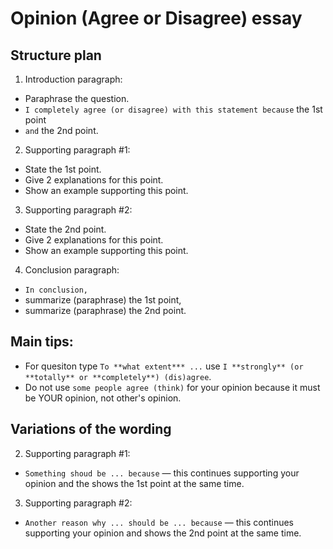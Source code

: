 # Opinion (Agree or Disagree) essay

## Structure plan

1. Introduction paragraph:
  - Paraphrase the question.
  - `I completely agree (or disagree) with this statement because` the 1st point
  - `and` the 2nd point.
2. Supporting paragraph #1:
  - State the 1st point.
  - Give 2 explanations for this point.
  - Show an example supporting this point.
3. Supporting paragraph #2:
  - State the 2nd point.
  - Give 2 explanations for this point.
  - Show an example supporting this point.
4. Conclusion paragraph:
  - `In conclusion,`
  - summarize (paraphrase) the 1st point,
  - summarize (paraphrase) the 2nd point.


## Main tips:

- For quesiton type `To **what extent*** ...` use `I **strongly** (or **totally** or **completely**) (dis)agree`.
- Do not use `some people agree (think)` for your opinion because it must be YOUR opinion, not other's opinion.


## Variations of the wording

2. Supporting paragraph #1:
  - `Something shoud be ... because` — this continues supporting your opinion and the shows the 1st point at the same time.

3. Supporting paragraph #2:
  - `Another reason why ... should be ... because` — this continues supporting your opinion and shows the 2nd point at the same time.

